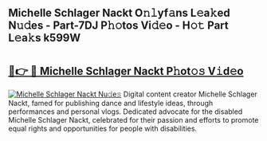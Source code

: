 ## Michelle Schlager Nackt O𝚗𝚕yf𝚊ns L𝚎a𝚔ed N𝚞𝚍es - Part-7DJ P𝚑𝚘tos Vi𝚍𝚎o - H𝚘𝚝 Part L𝚎a𝚔s k599W

# <h2><a href="http://kfep8a.oniu.top/?m=Michelle+Schlager+Nackt">🔗👉 🔴 Michelle Schlager Nackt P𝚑ot𝚘𝚜 V𝚒d𝚎o</a></h2>

[![Michelle Schlager Nackt Nu𝚍e𝚜](https://i.imgur.com/0qMVB7G.gif)](http://kfep8a.oniu.top/?m=Michelle+Schlager+Nackt)
Digital content creator Michelle Schlager Nackt, famed for publishing dance and lifestyle ideas, through performances and personal vlogs. Dedicated advocate for the disabled Michelle Schlager Nackt, celebrated for their passion and efforts to promote equal rights and opportunities for people with disabilities.  
